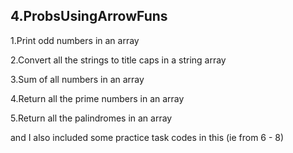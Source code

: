 4.ProbsUsingArrowFuns
--------------------------------------------------------


1.Print odd numbers in an array 

2.Convert all the strings to title caps in a string array

3.Sum of all numbers in an array

4.Return all the prime numbers in an array

5.Return all the palindromes in an array 

and I also included some practice task codes in this (ie from 6 - 8)
